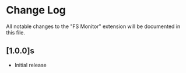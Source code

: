 # Change Log

All notable changes to the "FS Monitor" extension will be documented in this file.

## [1.0.0]s

- Initial release
